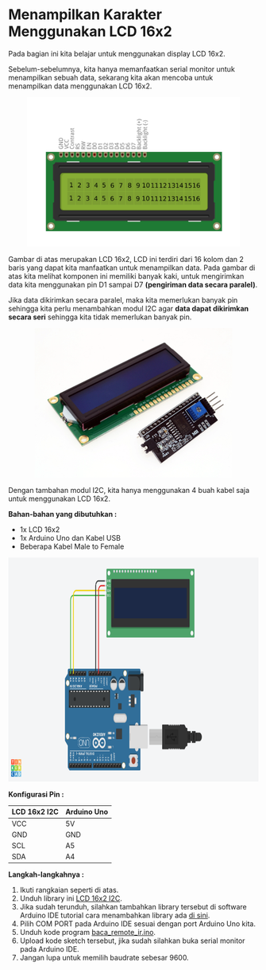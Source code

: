 # Menampilkan Karakter Menggunakan LCD 16x2

Pada bagian ini kita belajar untuk menggunakan display LCD 16x2.

Sebelum-sebelumnya, kita hanya memanfaatkan serial monitor untuk menampilkan sebuah data, sekarang kita akan mencoba untuk menampilkan data menggunakan LCD 16x2.

<p align="center">
<img src="/Gambar/LCD-16x2.png" height="300">
</p>

Gambar di atas merupakan LCD 16x2, LCD ini terdiri dari 16 kolom dan 2 baris yang dapat kita manfaatkan untuk menampilkan data. Pada gambar di atas kita melihat komponen ini memiliki banyak kaki, untuk mengirimkan data kita menggunakan pin D1 sampai D7 **(pengiriman data secara paralel)**. 

Jika data dikirimkan secara paralel, maka kita memerlukan banyak pin sehingga kita perlu menambahkan modul I2C agar **data dapat dikirimkan secara seri** sehingga kita tidak memerlukan banyak pin.

<p align="center">
<img src="/Gambar/LCD-16x2-i2c.png" height="300">
</p>

Dengan tambahan modul I2C, kita hanya menggunakan 4 buah kabel saja untuk menggunakan LCD 16x2.

**Bahan-bahan yang dibutuhkan :**
* 1x LCD 16x2
* 1x Arduino Uno dan Kabel USB
* Beberapa Kabel Male to Female

<p align="center">
<img src="/Gambar/rangkaian-lcd16x2-i2c.png" height="450">
</p>

**Konfigurasi Pin :**

| LCD 16x2 I2C  | Arduino Uno |
| ------------- | ------------- |
| VCC  | 5V  |
| GND | GND  |
| SCL | A5  |
| SDA | A4  |

**Langkah-langkahnya :**
1. Ikuti rangkaian seperti di atas.
2. Unduh library ini [LCD 16x2 I2C](https://github.com/userdw/Trainer_Mikrokontroler_Arduino/blob/main/Kumpulan%20Library/LiquidCrystal-I2C-library-master.zip).
3. Jika sudah terunduh, silahkan tambahkan library tersebut di software Arduino IDE tutorial cara menambahkan library ada [di sini](https://github.com/userdw/Trainer_Mikrokontroler_Arduino/blob/main/Menambahkan%20Library.md).
4. Pilih COM PORT pada Arduino IDE sesuai dengan port Arduino Uno kita.
5. Unduh kode program [baca_remote_ir.ino](https://github.com/userdw/Trainer_Mikrokontroler_Arduino/blob/main/D_Belajar%20Menggunakan%20Sensor/04_Mencoba%20Remote%20Inframerah%20(IR)/data_remote_ir.ino).
6. Upload kode sketch tersebut, jika sudah silahkan buka serial monitor pada Arduino IDE.
7. Jangan lupa untuk memilih baudrate sebesar 9600.
